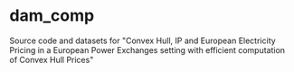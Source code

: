 # dam_comp
Source code and datasets for "Convex Hull, IP and European Electricity Pricing in a European Power Exchanges setting with efficient computation of Convex Hull Prices"
